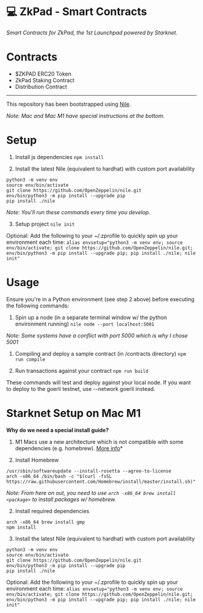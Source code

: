 # 💻 ZkPad - Smart Contracts

*Smart Contracts for ZkPad, the 1st Launchpad powered by Starknet.*

# Contracts

- $ZKPAD ERC20 Token
- ZkPad Staking Contract
- Distribution Contract

---

This repository has been bootstrapped using [Nile](https://github.com/OpenZeppelin/nile).

*Note: Mac and Mac M1 have special instructions at the bottom.*

# Setup

1. Install js dependencies
```npm install```

2. Install the latest Nile (equivalent to hardhat) with custom port availability
```
python3 -m venv env
source env/bin/activate
git clone https://github.com/OpenZeppelin/nile.git
env/bin/python3 -m pip install --upgrade pip
pip install ./nile
```

*Note: You'll run these commands every time you develop.*

3. Setup project
```nile init```

Optional: Add the following to your ~/.zprofile to quickly spin up your environment each time:
```alias envsetup="python3 -m venv env; source env/bin/activate; git clone https://github.com/OpenZeppelin/nile.git; env/bin/python3 -m pip install --upgrade pip; pip install ./nile; nile init"```

# Usage

Ensure you're in a Python environment (see step 2 above) before executing the following commands:

1. Spin up a node (in a separate terminal window w/ the python environment running)
```nile node --port localhost:5001```

*Note: Some systems have a conflict with port 5000 which is why I chose 5001*

1. Compiling and deploy a sample contract (in /contracts directory)
```npm run compile```

2. Run transactions against your contract
```npm run build```

These commands will test and deploy against your local node. If you want to deploy to the goerli testnet, use --network goerli instead.

# Starknet Setup on Mac M1

**Why do we need a special install guide?**
1. M1 Macs use a new architecture which is not compatible with some dependencies (e.g. homebrew). [More info](https://stackoverflow.com/questions/64963370/error-cannot-install-in-homebrew-on-arm-processor-in-intel-default-prefix-usr)*


1. Install Homebrew
```
/usr/sbin/softwareupdate --install-rosetta --agree-to-license
arch -x86_64 /bin/bash -c "$(curl -fsSL https://raw.githubusercontent.com/Homebrew/install/master/install.sh)"
```
*Note: From here on out, you need to use `arch -x86_64 brew install <package>` to install packages w/ homebrew.*

2. Install required dependencies
```
arch -x86_64 brew install gmp
npm install
```

3. Install the latest Nile (equivalent to hardhat) with custom port availability
```
python3 -m venv env
source env/bin/activate
git clone https://github.com/OpenZeppelin/nile.git
env/bin/python3 -m pip install --upgrade pip
pip install ./nile
```

Optional: Add the following to your ~/.zprofile to quickly spin up your environment each time:
```alias envsetup="python3 -m venv env; source env/bin/activate; git clone https://github.com/OpenZeppelin/nile.git; env/bin/python3 -m pip install --upgrade pip; pip install ./nile; nile init"```